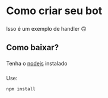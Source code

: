 <h1 align="left">Como criar seu bot</h1>

###

<p align="left">Isso é um exemplo de handler 🙃</p>

###

<h2 align="left">Como baixar?</h2>

###

Tenha o [nodejs](https://nodejs.org/en) instalado

###

Use:
```javascript
npm install
```
